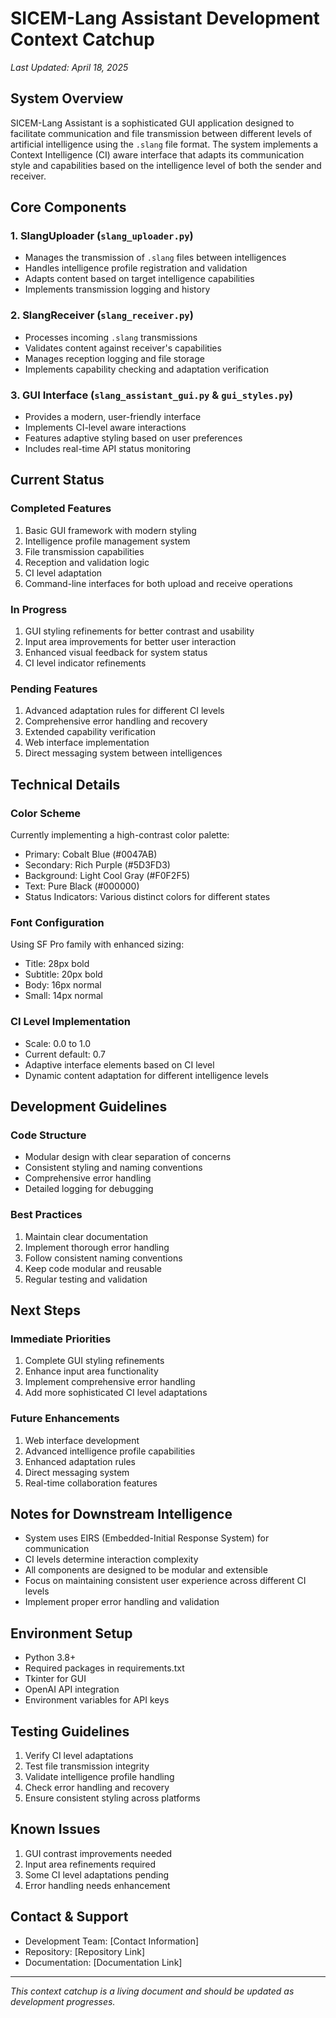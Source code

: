 # SICEM-Lang Assistant Development Context Catchup
*Last Updated: April 18, 2025*

## System Overview
SICEM-Lang Assistant is a sophisticated GUI application designed to facilitate communication and file transmission between different levels of artificial intelligence using the `.slang` file format. The system implements a Context Intelligence (CI) aware interface that adapts its communication style and capabilities based on the intelligence level of both the sender and receiver.

## Core Components

### 1. SlangUploader (`slang_uploader.py`)
- Manages the transmission of `.slang` files between intelligences
- Handles intelligence profile registration and validation
- Adapts content based on target intelligence capabilities
- Implements transmission logging and history

### 2. SlangReceiver (`slang_receiver.py`)
- Processes incoming `.slang` transmissions
- Validates content against receiver's capabilities
- Manages reception logging and file storage
- Implements capability checking and adaptation verification

### 3. GUI Interface (`slang_assistant_gui.py` & `gui_styles.py`)
- Provides a modern, user-friendly interface
- Implements CI-level aware interactions
- Features adaptive styling based on user preferences
- Includes real-time API status monitoring

## Current Status

### Completed Features
1. Basic GUI framework with modern styling
2. Intelligence profile management system
3. File transmission capabilities
4. Reception and validation logic
5. CI level adaptation
6. Command-line interfaces for both upload and receive operations

### In Progress
1. GUI styling refinements for better contrast and usability
2. Input area improvements for better user interaction
3. Enhanced visual feedback for system status
4. CI level indicator refinements

### Pending Features
1. Advanced adaptation rules for different CI levels
2. Comprehensive error handling and recovery
3. Extended capability verification
4. Web interface implementation
5. Direct messaging system between intelligences

## Technical Details

### Color Scheme
Currently implementing a high-contrast color palette:
- Primary: Cobalt Blue (#0047AB)
- Secondary: Rich Purple (#5D3FD3)
- Background: Light Cool Gray (#F0F2F5)
- Text: Pure Black (#000000)
- Status Indicators: Various distinct colors for different states

### Font Configuration
Using SF Pro family with enhanced sizing:
- Title: 28px bold
- Subtitle: 20px bold
- Body: 16px normal
- Small: 14px normal

### CI Level Implementation
- Scale: 0.0 to 1.0
- Current default: 0.7
- Adaptive interface elements based on CI level
- Dynamic content adaptation for different intelligence levels

## Development Guidelines

### Code Structure
- Modular design with clear separation of concerns
- Consistent styling and naming conventions
- Comprehensive error handling
- Detailed logging for debugging

### Best Practices
1. Maintain clear documentation
2. Implement thorough error handling
3. Follow consistent naming conventions
4. Keep code modular and reusable
5. Regular testing and validation

## Next Steps

### Immediate Priorities
1. Complete GUI styling refinements
2. Enhance input area functionality
3. Implement comprehensive error handling
4. Add more sophisticated CI level adaptations

### Future Enhancements
1. Web interface development
2. Advanced intelligence profile capabilities
3. Enhanced adaptation rules
4. Direct messaging system
5. Real-time collaboration features

## Notes for Downstream Intelligence
- System uses EIRS (Embedded-Initial Response System) for communication
- CI levels determine interaction complexity
- All components are designed to be modular and extensible
- Focus on maintaining consistent user experience across different CI levels
- Implement proper error handling and validation

## Environment Setup
- Python 3.8+
- Required packages in requirements.txt
- Tkinter for GUI
- OpenAI API integration
- Environment variables for API keys

## Testing Guidelines
1. Verify CI level adaptations
2. Test file transmission integrity
3. Validate intelligence profile handling
4. Check error handling and recovery
5. Ensure consistent styling across platforms

## Known Issues
1. GUI contrast improvements needed
2. Input area refinements required
3. Some CI level adaptations pending
4. Error handling needs enhancement

## Contact & Support
- Development Team: [Contact Information]
- Repository: [Repository Link]
- Documentation: [Documentation Link]

---
*This context catchup is a living document and should be updated as development progresses.* 